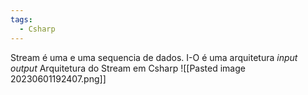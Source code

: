 ```yaml
---
tags:
  - Csharp
---
```

Stream é uma e uma sequencia de dados. I-O é uma arquitetura *input output*
Arquitetura do Stream em Csharp
![[Pasted image 20230601192407.png]]
